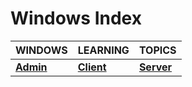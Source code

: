# Windows Index

|WINDOWS|LEARNING|TOPICS|
|---|---|---|
|[**Admin**](admin-index)|[**Client**](client-index)|[**Server**](server-index)|
